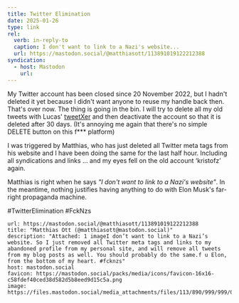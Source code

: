 ```yaml
---
title: Twitter Elimination
date: 2025-01-26
type: link
rel:
  verb: in-reply-to
  caption: I don't want to link to a Nazi's website...
  url: https://mastodon.social/@matthiasott/113891019122212388
syndication:
  - host: Mastodon
    url:
---
```


My Twitter account has been closed since 20 November 2022, but I hadn't deleted it yet because I didn't want anyone to reuse my handle back then. That's over now. The thing is going in the bin. I will try to delete all my old tweets with Lucas' [tweetXer](https://github.com/lucahammer/tweetXer) and then deactivate the account so that it is deleted after 30 days. (It's annoying me again that there's no simple DELETE button on this f*** platform)

I was triggered by Matthias, who has just deleted all Twitter meta tags from his website and I have been doing the same for the last half hour. Including all syndications and links ... and my eyes fell on the old account ‘kristofz’ again. 

Matthias is right when he says *"I don't want to link to a Nazi's website"*. In the meantime, nothing justifies having anything to do with Elon Musk's far-right propaganda machine.  

#TwitterElimination #FckNzs

```cardlink
url: https://mastodon.social/@matthiasott/113891019122212388
title: "Matthias Ott (@matthiasott@mastodon.social)"
description: "Attached: 1 imageI don’t want to link to a Nazi’s website. So I just removed all Twitter meta tags and links to my abandoned profile from my personal site, and will remove all tweets from my blog posts as well. You should probably do the same.f u Elon, from the bottom of my heart. #fcknzs"
host: mastodon.social
favicon: https://mastodon.social/packs/media/icons/favicon-16x16-c58fdef40ced38d582d5b8eed9d15c5a.png
image: https://files.mastodon.social/media_attachments/files/113/890/999/999/080/215/original/fd47c04c96a13790.png
```